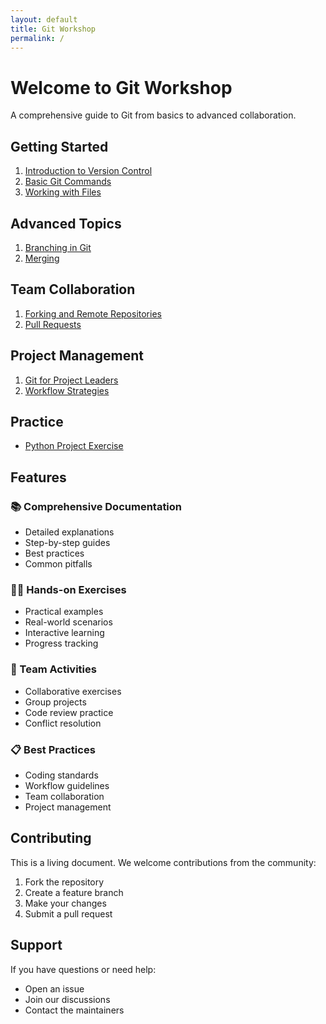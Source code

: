 ```yaml
---
layout: default
title: Git Workshop
permalink: /
---
```


# Welcome to Git Workshop

A comprehensive guide to Git from basics to advanced collaboration.

## Getting Started

1. [Introduction to Version Control](/git_software_dev_workshop/01_basic_concepts/01_introduction/)
2. [Basic Git Commands](/git_software_dev_workshop/01_basic_concepts/02_basic_commands/)
3. [Working with Files](/git_software_dev_workshop/01_basic_concepts/03_working_with_files/)

## Advanced Topics

1. [Branching in Git](/git_software_dev_workshop/02_advanced_concepts/01_branching/)
2. [Merging](/git_software_dev_workshop/02_advanced_concepts/02_merging/)

## Team Collaboration

1. [Forking and Remote Repositories](/git_software_dev_workshop/03_team_collaboration/01_forking_and_remote/)
2. [Pull Requests](/git_software_dev_workshop/03_team_collaboration/02_pull_requests/)

## Project Management

1. [Git for Project Leaders](/git_software_dev_workshop/04_project_management/01_git_for_leaders/)
2. [Workflow Strategies](/git_software_dev_workshop/04_project_management/02_workflow_strategies/)

## Practice

- [Python Project Exercise](/git_software_dev_workshop/exercises/python_project/)

## Features

### 📚 Comprehensive Documentation
- Detailed explanations
- Step-by-step guides
- Best practices
- Common pitfalls

### 🏃‍♂️ Hands-on Exercises
- Practical examples
- Real-world scenarios
- Interactive learning
- Progress tracking

### 👥 Team Activities
- Collaborative exercises
- Group projects
- Code review practice
- Conflict resolution

### 📋 Best Practices
- Coding standards
- Workflow guidelines
- Team collaboration
- Project management

## Contributing

This is a living document. We welcome contributions from the community:
1. Fork the repository
2. Create a feature branch
3. Make your changes
4. Submit a pull request

## Support

If you have questions or need help:
- Open an issue
- Join our discussions
- Contact the maintainers 